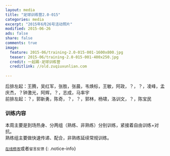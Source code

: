 ```yaml
---
layout: media
title: "足球训练营2.0-015"
categories: media
excerpt: "2015年6月26号活动照片"
modified: 2015-06-26
ads: false
share: false
comments: true
image:
  feature: 2015-06/training-2.0-015-001-1600x800.jpg
  teaser: 2015-06/training-2.0-015-001-400x250.jpg
  credit: 一起踢·足球训练营
  creditlink: //old.zuqiuxunlian.com
  
---
```

后排左起：王腾，吴红军，张胜，张晨，韦焕标，王敏，阿政，？，？，凌峰，孟庆杰，？钟激光，阿辉，？，志成，马率宇    
前排左起：？，郭新勇，陈奇，？，？，郭林，杨啸，洛训文，？，陈宝民


### 训练内容
本周主要是到场热身、分两组（熟练、非熟练）分别训练，紧接着自由训练+对抗。   
熟练组主要做快速传递、配合，非熟练延续常规训练。   

[`在线修改`](https://github.com/awong1900/football/edit/gh-pages/_posts/media/2015-06-26-training-2.0-015.md)或者`留言反馈`
{: .notice-info}
